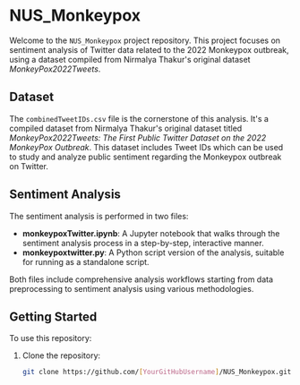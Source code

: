# NUS_Monkeypox

Welcome to the `NUS_Monkeypox` project repository. This project focuses on sentiment analysis of Twitter data related to the 2022 Monkeypox outbreak, using a dataset compiled from Nirmalya Thakur's original dataset _MonkeyPox2022Tweets_.

## Dataset

The `combinedTweetIDs.csv` file is the cornerstone of this analysis. It's a compiled dataset from Nirmalya Thakur's original dataset titled _MonkeyPox2022Tweets: The First Public Twitter Dataset on the 2022 MonkeyPox Outbreak_. This dataset includes Tweet IDs which can be used to study and analyze public sentiment regarding the Monkeypox outbreak on Twitter.

## Sentiment Analysis

The sentiment analysis is performed in two files:

- **monkeypoxTwitter.ipynb**: A Jupyter notebook that walks through the sentiment analysis process in a step-by-step, interactive manner.
- **monkeypoxtwitter.py**: A Python script version of the analysis, suitable for running as a standalone script.

Both files include comprehensive analysis workflows starting from data preprocessing to sentiment analysis using various methodologies.

## Getting Started

To use this repository:

1. Clone the repository:
   ```sh
   git clone https://github.com/[YourGitHubUsername]/NUS_Monkeypox.git
